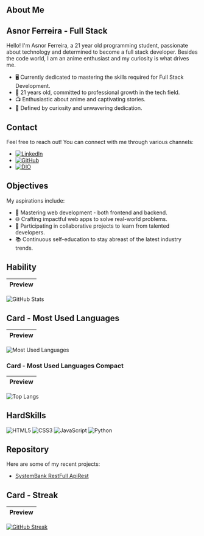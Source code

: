 ## About Me

## Asnor Ferreira - Full Stack

Hello! I'm Asnor Ferreira, a 21 year old programming student, passionate about technology and determined to become a full stack developer. Besides the code world, I am an anime enthusiast and my curiosity is what drives me.

- 🖥️ Currently dedicated to mastering the skills required for Full Stack Development.
- 🎉 21 years old, committed to professional growth in the tech field.
- 📺 Enthusiastic about anime and captivating stories.
- 🧐 Defined by curiosity and unwavering dedication.
  

## Contact

Feel free to reach out! You can connect with me through various channels:

- [![LinkedIn](https://img.shields.io/badge/LinkedIn-000?style=for-the-badge&logo=linkedin&logoColor=0E76A8)](https://www.linkedin.com/in/asnor-ferreira-3a141a219/)
- [![GitHub](https://img.shields.io/badge/GitHub-000?style=for-the-badge&logo=GitHub)](https://github.com/asnorferreira?tab=repositories)
- [![DIO](https://img.shields.io/badge/MEU_PERFIL_NA_DIO-000?style=for-the-badge&logo=DIO)](https://web.dio.me/users/asnorferreira?tab=skills)

## Objectives

My aspirations include:

- 🚀 Mastering web development - both frontend and backend.
- 🌐 Crafting impactful web apps to solve real-world problems.
- 🔄 Participating in collaborative projects to learn from talented developers.
- 📚 Continuous self-education to stay abreast of the latest industry trends.

## Hability
| Preview | 
|:-------:|
![GitHub Stats](https://github-readme-stats.vercel.app/api?username=asnorferreira&theme=transparent&bg_color=000&border_color=30A3DC&show_icons=true&icon_color=30A3DC&title_color=E94D5F&text_color=FFF)

## Card - Most Used Languages
| Preview | 
|:-------:|
![Most Used Languages](https://github-readme-stats-git-masterrstaa-rickstaa.vercel.app/api/top-langs/?username=asnorferreira&bg_color=000&border_color=30A3DC&title_color=E94D5F&text_color=FFF) 

### Card - Most Used Languages Compact

| Preview |
|:-------:|
![Top Langs](https://github-readme-stats-git-masterrstaa-rickstaa.vercel.app/api/top-langs/?username=asnorferreira&layout=compact&bg_color=000&border_color=30A3DC&title_color=E94D5F&text_color=FFF)

## HardSkills

![HTML5](https://img.shields.io/badge/HTML5-000?style=for-the-badge&logo=html5)
![CSS3](https://img.shields.io/badge/CSS3-000?style=for-the-badge&logo=css3&logoColor=264CE4)
![JavaScript](https://img.shields.io/badge/JavaScript-000?style=for-the-badge&logo=javascript)
![Python](https://img.shields.io/badge/Python-000?style=for-the-badge&logo=python)
## Repository

Here are some of my recent projects:

- [SystemBank RestFull ApiRest](https://github.com/asnorferreira/SystemBank-RestFull-ApiRest)

## Card - Streak

| Preview | 
|:-------:|
[![GitHub Streak](https://streak-stats.demolab.com/?user=asnorferreira&theme=bear&background=000&border=30A3DC&dates=FFF)](https://git.io/streak-stats)
